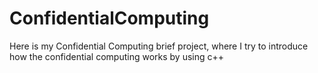 # ConfidentialComputing
Here is my Confidential Computing brief project, where I try to introduce how the confidential computing works by using c++
